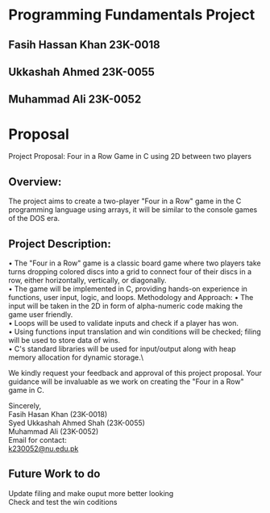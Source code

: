 # Programming Fundamentals Project 
## Fasih Hassan Khan 23K-0018
## Ukkashah Ahmed 23K-0055
## Muhammad Ali 23K-0052

# Proposal
Project Proposal: Four in a Row Game in C using 2D between two players 
## Overview:
The project aims to create a two-player "Four in a Row" game in the C programming language using arrays, it will be similar to the console games of the DOS era.
## Project Description:
•	The "Four in a Row" game is a classic board game where two players take turns dropping colored discs into a grid to connect four of their discs in a row, either horizontally, vertically, or diagonally.\
•	The game will be implemented in C, providing hands-on experience in functions, user input, logic, and loops.
Methodology and Approach:
•	The input will be taken in the 2D in form of alpha-numeric code making the game user friendly.\
•	Loops will be used to validate inputs and check if a player has won.\
•	Using functions input translation and win conditions will be checked; filing will be used to store data of wins.\
•	C's standard libraries will be used for input/output along with heap memory allocation for dynamic storage.\

We kindly request your feedback and approval of this project proposal. Your guidance will be invaluable as we work on creating the "Four in a Row" game in C.

Sincerely,\
Fasih Hasan Khan (23K-0018)\
Syed Ukkashah Ahmed Shah (23K-0055)\
Muhammad Ali (23K-0052)\
Email for contact:\
k230052@nu.edu.pk

## Future Work to do
Update filing and make ouput more better looking\
Check and test the win coditions
